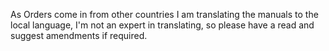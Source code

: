 As Orders come in from other countries I am translating the manuals to the local language, I'm not an expert in translating, so please have a read and suggest amendments if required.

